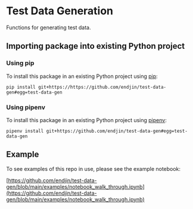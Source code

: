 # Test Data Generation

Functions for generating test data.

## Importing package into existing Python project

### Using pip

To install this package in an existing Python project using [pip](https://pip.pypa.io/en/stable/reference/pip_install/#git):

`pip install git+https://https://github.com/endjin/test-data-gen#egg=test-data-gen`

### Using pipenv

To install this package in an existing Python project using [pipenv](https://pipenv.pypa.io/):

`pipenv install git+https://github.com/endjin/test-data-gen#egg=test-data-gen`

## Example

To see examples of this repo in use, please see the example notebook:

[https://github.com/endjin/test-data-gen/blob/main/examples/notebook_walk_through.ipynb](https://github.com/endjin/test-data-gen/blob/main/examples/notebook_walk_through.ipynb)
